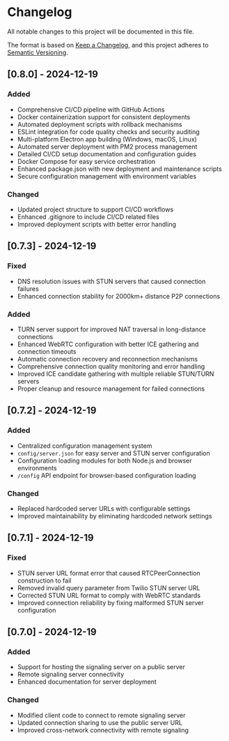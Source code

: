 # Changelog

All notable changes to this project will be documented in this file.

The format is based on [Keep a Changelog](https://keepachangelog.com/en/1.0.0/),
and this project adheres to [Semantic Versioning](https://semver.org/spec/v2.0.0.html).

## [0.8.0] - 2024-12-19

### Added
- Comprehensive CI/CD pipeline with GitHub Actions
- Docker containerization support for consistent deployments
- Automated deployment scripts with rollback mechanisms
- ESLint integration for code quality checks and security auditing
- Multi-platform Electron app building (Windows, macOS, Linux)
- Automated server deployment with PM2 process management
- Detailed CI/CD setup documentation and configuration guides
- Docker Compose for easy service orchestration
- Enhanced package.json with new deployment and maintenance scripts
- Secure configuration management with environment variables

### Changed
- Updated project structure to support CI/CD workflows
- Enhanced .gitignore to include CI/CD related files
- Improved deployment scripts with better error handling

## [0.7.3] - 2024-12-19

### Fixed
- DNS resolution issues with STUN servers that caused connection failures
- Enhanced connection stability for 2000km+ distance P2P connections

### Added
- TURN server support for improved NAT traversal in long-distance connections
- Enhanced WebRTC configuration with better ICE gathering and connection timeouts
- Automatic connection recovery and reconnection mechanisms
- Comprehensive connection quality monitoring and error handling
- Improved ICE candidate gathering with multiple reliable STUN/TURN servers
- Proper cleanup and resource management for failed connections

## [0.7.2] - 2024-12-19

### Added
- Centralized configuration management system
- `config/server.json` for easy server and STUN server configuration
- Configuration loading modules for both Node.js and browser environments
- `/config` API endpoint for browser-based configuration loading

### Changed
- Replaced hardcoded server URLs with configurable settings
- Improved maintainability by eliminating hardcoded network settings

## [0.7.1] - 2024-12-19

### Fixed
- STUN server URL format error that caused RTCPeerConnection construction to fail
- Removed invalid query parameter from Twilio STUN server URL
- Corrected STUN URL format to comply with WebRTC standards
- Improved connection reliability by fixing malformed STUN server configuration

## [0.7.0] - 2024-12-19

### Added
- Support for hosting the signaling server on a public server
- Remote signaling server connectivity
- Enhanced documentation for server deployment

### Changed
- Modified client code to connect to remote signaling server
- Updated connection sharing to use the public server URL
- Improved cross-network connectivity with remote signaling
